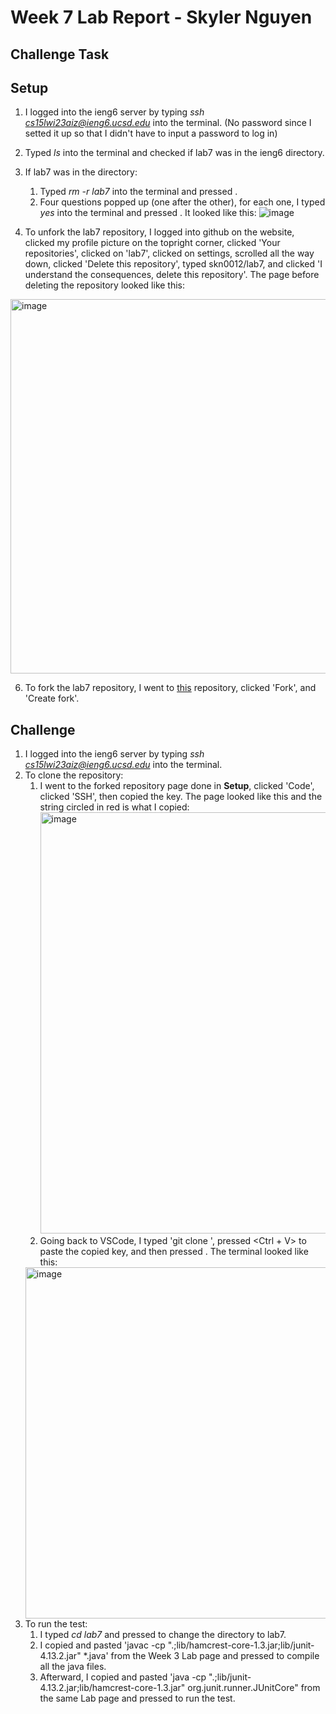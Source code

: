 # **Week 7 Lab Report - Skyler Nguyen**

## Challenge Task

## Setup

1. I logged into the ieng6 server by typing *ssh cs15lwi23aiz@ieng6.ucsd.edu* into the terminal. (No password since I setted it up so that I didn't have to input a password to log in)
2. Typed *ls* into the terminal and checked if lab7 was in the ieng6 directory.
3. If lab7 was in the directory:
   1. Typed *rm -r lab7* into the terminal and pressed *<Enter>*.
   2. Four questions popped up (one after the other), for each one, I typed *yes* into the terminal and pressed *<Enter>*. It looked like this:
![image](https://user-images.githubusercontent.com/122576334/221089808-74b13f13-82d8-4800-acfb-e08a6d541819.png)

4.  To unfork the lab7 repository, I logged into github on the website, clicked my profile picture on the topright corner, clicked 'Your repositories', clicked on 'lab7', clicked on settings, scrolled all the way down, clicked 'Delete this repository', typed skn0012/lab7, and clicked 'I understand the consequences, delete this repository'. The page before deleting the repository looked like this:
<img width="599" alt="image" src="https://user-images.githubusercontent.com/122576334/221090923-44aea006-2801-418f-90ff-1d22a09fa570.png">

6. To fork the lab7 repository, I went to [this](https://github.com/ucsd-cse15l-w23/lab7) repository, clicked 'Fork', and 'Create fork'.

## Challenge

1. I logged into the ieng6 server by typing *ssh cs15lwi23aiz@ieng6.ucsd.edu* into the terminal.
2. To clone the repository:
   1. I went to the forked repository page done in **Setup**, clicked 'Code', clicked 'SSH', then copied the key. The page looked like this and the string circled in red is what I copied: <img width="674" alt="image" src="https://user-images.githubusercontent.com/122576334/221092172-6b79fa99-be30-4519-827c-ea25c851c353.png">
   2. Going back to VSCode, I typed 'git clone ', pressed <Ctrl + V> to paste the copied key, and then pressed <Enter>. The terminal looked like this: 
   <img width="562" alt="image" src="https://user-images.githubusercontent.com/122576334/221092863-85d4a7d1-4644-4be2-8896-76035cabf5af.png">
3. To run the test:
   1. I typed *cd lab7* and pressed <Enter> to change the directory to lab7.
   2. I copied and pasted 'javac -cp ".;lib/hamcrest-core-1.3.jar;lib/junit-4.13.2.jar" *.java' from the Week 3 Lab page and pressed <Enter> to compile all the java files.
   3. Afterward, I copied and pasted 'java -cp ".;lib/junit-4.13.2.jar;lib/hamcrest-core-1.3.jar" org.junit.runner.JUnitCore" from the same Lab page and pressed <Enter> to run the test.

